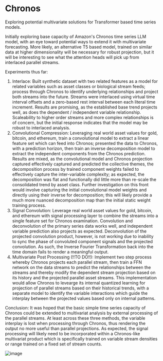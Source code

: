 # Chronos
Exploring potential multivariate solutions for Transformer based time series models.

Initially exploring base capacity of Amazon's Chronos time series LLM model, with an eye toward potential ways to extend it with multivariate forecasting.  More likely, an alternative T5 based model, trained on similar data at higher dimensionality will be necessary for robust projection, but it will be interesting to see what the attention heads will pick up from interlaced parallel streams.

Experiments thus far:
1. Interlace: Built synthetic dataset with two related features as a model for related variables such as asset classes or biological stream feeds; process through Chronos to identify underlying relationships and project both streams into the future.  Streams were interlaced using virtual time interval offsets and a zero-based rest interval between each literal time increment.  Results are promising, as the established base trend projects well, as does the dependent / independent variable relationship.  Scaleability to higher order streams and more complex relationships is of concern, but the initial response indicates that the model may be robust to interlaced analysis.
2. Convolutional Compression: Leveraging real world asset values for gold, bitcoin, and ethereum, train a convolutional model to extract a linear feature set which can feed into Chronos; presented the data to Chronos, with a prediction horizon, then train an inverse decomposition model to extract the independent components from the Chronos prediction.  Results are mixed, as the convolutional model and Chronos projection captured effectively captured and predicted the collective themes, the decomposition process by trained component weights failed to effectively capture the inter-variable complexity; as expected, the decomposition was flat and functionally did little more than re-scale the consolidated trend by asset class.  Further investigation on this front would involve capturing the initial convolutional model weights and directly using their inverse for decomposition; this will likely provide a much more nuanced decomposition map than the initial static weight training process.
3. Signal Convolution: Leverage real world asset values for gold, bitcoin, and ethereum with signal processing layer to combine the streams into a single feature set for Chronos examination.  Convolution and deconvolution of the primary series data works well, and independent variable prediction also projects as expected.  Deconvolution of the projected convolution product, however, is not working due to inability to sync the phase of convoluted component signals and the projected convolution.  As such, the Inverse Fourier Transformation back into the time domain fails to render a meaningful output.
4. Multivariate Post Processing (!!TO DO!!): Implement two step process whereby Chronos projects each parallel stream, then train a FFN network on the data streams to predict the relationships between the streams and thereby modify the dependent stream projection based on its history and the projected parallel asset streams.  This implementation would allow Chronos to levearge its internal quantized learning for projection of parallel streams based on their historical trends, with a separate model to identify the variable interactions which guide the interplay between the projected values based only on internal patterns.

Conclusion: It was hoped that the basic simple time series capacity of Chronos could be extended to multivariat analysis by external processing of the parallel streams.  At least across these three methods, the variable interplay is lost when processing through Chronos, thus rendering the output no more useful than parallel projections.  As expected, the signal processing will likely need to be incorporated within a Chronos-like multivariat product which is specifically trained on variable stream densities or range trained on a fixed set of stream counts.

![image](https://github.com/user-attachments/assets/af1ba649-9c7c-4804-be89-8362cdac5bb1)


